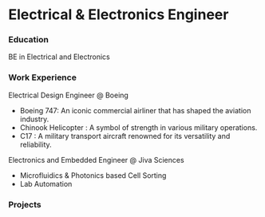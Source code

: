 # Electrical & Electronics Engineer

### Education 
BE in Electrical and Electronics

### Work Experience 
Electrical Design Engineer @ Boeing 
- Boeing 747: An iconic commercial airliner that has shaped the aviation industry.
- Chinook Helicopter : A symbol of strength in various military operations.
- C17 : A military transport aircraft renowned for its versatility and reliability.

Electronics and Embedded Engineer @ Jiva Sciences 

- Microfluidics & Photonics based Cell Sorting
- Lab Automation

### Projects
